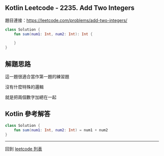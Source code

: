 ## Kotlin Leetcode - 2235. Add Two Integers

題目連接：<https://leetcode.com/problems/add-two-integers/>

```kotlin
class Solution {
    fun sum(num1: Int, num2: Int): Int {
        
    }
}
```

## 解題思路

這一題很適合當作第一題的練習題

沒有什麼特殊的邏輯

就是把兩個數字加總在一起

## Kotlin 參考解答

```kotlin
class Solution {
    fun sum(num1: Int, num2: Int) = num1 + num2
}
```

------

回到 [leetcode 列表](index.md)
